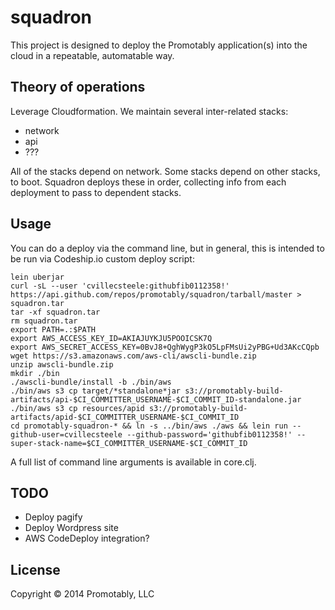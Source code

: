 # squadron

This project is designed to deploy the Promotably application(s) into
the cloud in a repeatable, automatable way.

## Theory of operations

Leverage Cloudformation.  We maintain several inter-related stacks:

* network
* api
* ???

All of the stacks depend on network.  Some stacks depend on other
stacks, to boot.  Squadron deploys these in order, collecting info
from each deployment to pass to dependent stacks.

## Usage

You can do a deploy via the command line, but in general, this is
intended to be run via Codeship.io custom deploy script:

```
lein uberjar
curl -sL --user 'cvillecsteele:githubfib0112358!' https://api.github.com/repos/promotably/squadron/tarball/master > squadron.tar
tar -xf squadron.tar
rm squadron.tar
export PATH=.:$PATH
export AWS_ACCESS_KEY_ID=AKIAJUYKJU5POOICSK7Q
export AWS_SECRET_ACCESS_KEY=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
wget https://s3.amazonaws.com/aws-cli/awscli-bundle.zip
unzip awscli-bundle.zip
mkdir ./bin
./awscli-bundle/install -b ./bin/aws
./bin/aws s3 cp target/*standalone*jar s3://promotably-build-artifacts/api-$CI_COMMITTER_USERNAME-$CI_COMMIT_ID-standalone.jar
./bin/aws s3 cp resources/apid s3://promotably-build-artifacts/apid-$CI_COMMITTER_USERNAME-$CI_COMMIT_ID
cd promotably-squadron-* && ln -s ../bin/aws ./aws && lein run --github-user=cvillecsteele --github-password='githubfib0112358!' --super-stack-name=$CI_COMMITTER_USERNAME-$CI_COMMIT_ID
```

A full list of command line arguments is available in core.clj.

## TODO

* Deploy pagify
* Deploy Wordpress site
* AWS CodeDeploy integration?

## License

Copyright © 2014 Promotably, LLC

